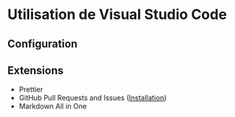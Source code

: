 # Utilisation de Visual Studio Code

## Configuration


## Extensions

- Prettier
- GitHub Pull Requests and Issues ([Installation](https://github.com/Microsoft/vscode-pull-request-github#getting-started))
- Markdown All in One
